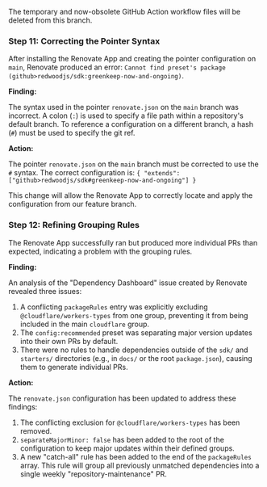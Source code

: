The temporary and now-obsolete GitHub Action workflow files will be deleted from this branch.

### Step 11: Correcting the Pointer Syntax

After installing the Renovate App and creating the pointer configuration on `main`, Renovate produced an error: `Cannot find preset's package (github>redwoodjs/sdk:greenkeep-now-and-ongoing)`.

**Finding:**

The syntax used in the pointer `renovate.json` on the `main` branch was incorrect. A colon (`:`) is used to specify a file path within a repository's default branch. To reference a configuration on a different branch, a hash (`#`) must be used to specify the git ref.

**Action:**

The pointer `renovate.json` on the `main` branch must be corrected to use the `#` syntax. The correct configuration is:
`{ "extends": ["github>redwoodjs/sdk#greenkeep-now-and-ongoing"] }`

This change will allow the Renovate App to correctly locate and apply the configuration from our feature branch.

### Step 12: Refining Grouping Rules

The Renovate App successfully ran but produced more individual PRs than expected, indicating a problem with the grouping rules.

**Finding:**

An analysis of the "Dependency Dashboard" issue created by Renovate revealed three issues:
1.  A conflicting `packageRules` entry was explicitly excluding `@cloudflare/workers-types` from one group, preventing it from being included in the main `cloudflare` group.
2.  The `config:recommended` preset was separating major version updates into their own PRs by default.
3.  There were no rules to handle dependencies outside of the `sdk/` and `starters/` directories (e.g., in `docs/` or the root `package.json`), causing them to generate individual PRs.

**Action:**

The `renovate.json` configuration has been updated to address these findings:
1.  The conflicting exclusion for `@cloudflare/workers-types` has been removed.
2.  `separateMajorMinor: false` has been added to the root of the configuration to keep major updates within their defined groups.
3.  A new "catch-all" rule has been added to the end of the `packageRules` array. This rule will group all previously unmatched dependencies into a single weekly "repository-maintenance" PR.
